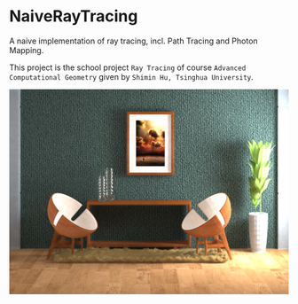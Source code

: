 # NaiveRayTracing
A naive implementation of ray tracing, incl. Path Tracing and Photon Mapping.

This project is the school project ``Ray Tracing`` of course ``Advanced Computational Geometry`` given by ``Shimin Hu, Tsinghua University``.

![](final.bmp)

